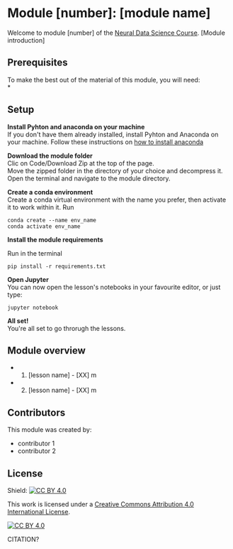 # Module [number]: [module name] 
Welcome to module [number] of the [Neural Data Science Course]().
[Module introduction]

## Prerequisites
To make the best out of the material of this module, you will need:  
*

## Setup

**Install Pyhton and anaconda on your machine**  
If you don't have them already installed, install Pyhton and Anaconda on your machine.
Follow these instructions on [how to install anaconda](https://docs.anaconda.com/anaconda/install/)

**Download the module folder**  
Clic on Code/Download Zip at the top of the page.  
Move the zipped folder in the directory of your choice and decompress it.  
Open the terminal and navigate to the module directory.


**Create a conda environment**  
Create a conda virtual environment with the name you prefer, then activate it to work within it.
Run

```
conda create --name env_name
conda activate env_name
```
 
**Install the module requirements**

Run in the terminal

```
pip install -r requirements.txt
```
**Open Jupyter**  
You can now open the lesson's notebooks in your favourite editor, or just type:

```
jupyter notebook
```

**All set!**  
You're all set to go throrugh the lessons.

## Module overview
* 01. [lesson name] - [XX] m  
* 02. [lesson name] - [XX] m


## Contributors
This module was created by:  
* contributor 1  
* contributor 2  

## License


Shield: [![CC BY 4.0][cc-by-shield]][cc-by]

This work is licensed under a
[Creative Commons Attribution 4.0 International License][cc-by].

[![CC BY 4.0][cc-by-image]][cc-by]

[cc-by]: http://creativecommons.org/licenses/by/4.0/
[cc-by-image]: https://i.creativecommons.org/l/by/4.0/88x31.png
[cc-by-shield]: https://img.shields.io/badge/License-CC%20BY%204.0-lightgrey.svg

CITATION?